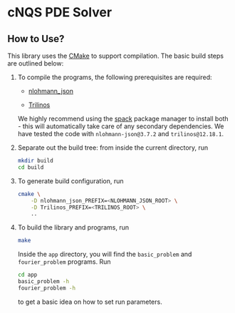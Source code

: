 # cNQS PDE Solver

## How to Use?

This library uses the [CMake](http://www.cmake.org/) to support compilation.
The basic build steps are outlined below:

1.  To compile the programs, the following prerequisites are required:

    -   [nlohmann_json](https://github.com/nlohmann/json)

    -   [Trilinos](https://github.com/trilinos/Trilinos)

    We highly recommend using the [spack](https://spack.io/) package manager to
    install both - this will automatically take care of any secondary
    dependencies. We have tested the code with `nlohmann-json@3.7.2` and
    `trilinos@12.18.1`.

2.  Separate out the build tree: from inside the current directory, run

    ```sh
    mkdir build
    cd build
    ```

3.  To generate build configuration, run

    ```sh
    cmake \
        -D nlohmann_json_PREFIX=<NLOHMANN_JSON_ROOT> \
        -D Trilinos_PREFIX=<TRILINOS_ROOT> \
        ..
    ```

4.  To build the library and programs, run

    ```sh
    make
    ```

    Inside the `app` directory, you will find the `basic_problem` and
    `fourier_problem` programs. Run

    ```sh
    cd app
    basic_problem -h
    fourier_problem -h
    ```

    to get a basic idea on how to set run parameters.
